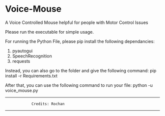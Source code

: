 # Voice-Mouse
A Voice Controlled Mouse helpful for people with Motor Control Issues

Please run the executable for simple usage.

For running the Python File, please pip install the following dependancies:
1) pyautogui
2) SpeechRecognition
3) requests

Instead, you can also go to the folder and give the following command:
pip install -r Requirements.txt

After that, you can use the following command to run your file:
python -u voice_mouse.py

------------------------------------------------------
                Credits: Rochan
------------------------------------------------------
